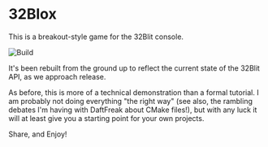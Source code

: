 # 32Blox

This is a breakout-style game for the 32Blit console.

![Build](https://github.com/ahnlak-blit32/32blox/workflows/Build/badge.svg)

It's been rebuilt from the ground up to reflect the current state of the
32Blit API, as we approach release.

As before, this is more of a technical demonstration than a formal tutorial.
I am probably not doing everything "the right way" (see also, the rambling
debates I'm having with DaftFreak about CMake files!), but with any luck it
will at least give you a starting point for your own projects.

Share, and Enjoy!